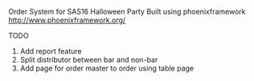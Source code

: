 Order System for SAS16 Halloween Party
Built using phoenixframework
http://www.phoenixframework.org/

TODO

1. Add report feature
2. Split distributor between bar and non-bar
3. Add page for order master to order using table page
